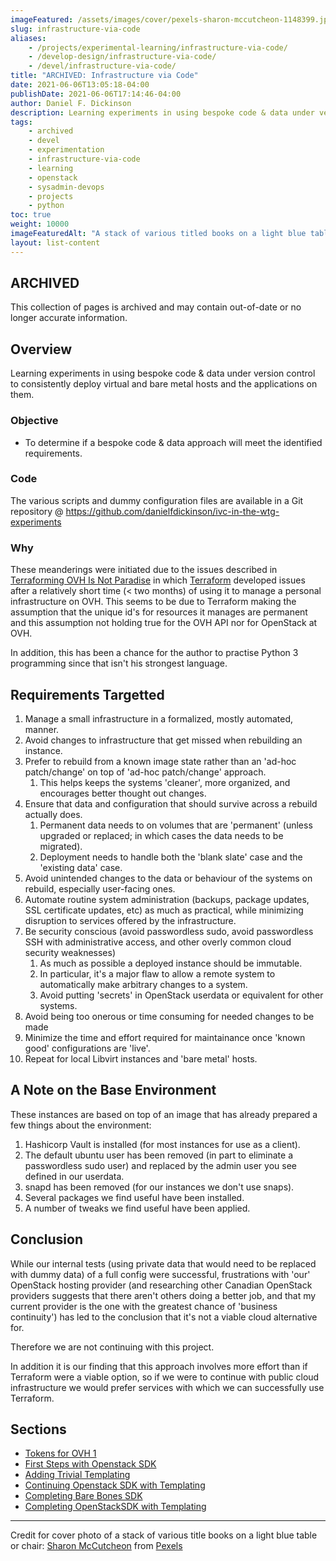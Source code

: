 ```yaml
---
imageFeatured: /assets/images/cover/pexels-sharon-mccutcheon-1148399.jpg
slug: infrastructure-via-code
aliases:
    - /projects/experimental-learning/infrastructure-via-code/
    - /develop-design/infrastructure-via-code/
    - /devel/infrastructure-via-code/
title: "ARCHIVED: Infrastructure via Code"
date: 2021-06-06T13:05:18-04:00
publishDate: 2021-06-06T17:14:46-04:00
author: Daniel F. Dickinson
description: Learning experiments in using bespoke code & data under version control to consistently deploy virtual and bare metal hosts and the applications on them.
tags:
    - archived
    - devel
    - experimentation
    - infrastructure-via-code
    - learning
    - openstack
    - sysadmin-devops
    - projects
    - python
toc: true
weight: 10000
imageFeaturedAlt: "A stack of various titled books on a light blue table or chair"
layout: list-content
---
```


## ARCHIVED

This collection of pages is archived and may contain out-of-date or no longer accurate information.

## Overview

Learning experiments in using bespoke code & data under version control to consistently deploy virtual and bare metal hosts and the applications on them.

### Objective

* To determine if a bespoke code & data approach will meet the identified requirements.

### Code

The various scripts and dummy configuration files are available in a Git repository @ <https://github.com/danielfdickinson/ivc-in-the-wtg-experiments>

### Why

These meanderings were initiated due to the issues described in [Terraforming OVH Is Not Paradise](../blog/2021-06-05-terraforming-with-ovh-is-not-paradise.md) in which [Terraform](https://www.terraform.io) developed issues after a relatively short time (\< two months) of using it to manage a personal infrastructure on OVH. This seems to be due to Terraform making the assumption that the unique id's for resources it manages are permanent and this assumption not holding true for the OVH API nor for OpenStack at OVH.

In addition, this has been a chance for the author to practise Python 3 programming since that isn't his strongest language.

## Requirements Targetted

1. Manage a small infrastructure in a formalized, mostly automated, manner.
2. Avoid changes to infrastructure that get missed when rebuilding an instance.
3. Prefer to rebuild from a known image state rather than an 'ad-hoc patch/change' on top of 'ad-hoc patch/change' approach.
   1. This helps keeps the systems 'cleaner', more organized, and encourages better thought out changes.
4. Ensure that data and configuration that should survive across a rebuild actually does.
   1. Permanent data needs to on volumes that are 'permanent' (unless upgraded or replaced; in which cases the data needs to be migrated).
   2. Deployment needs to handle both the 'blank slate' case and the 'existing data' case.
5. Avoid unintended changes to the data or behaviour of the systems on rebuild, especially user-facing ones.
6. Automate routine system administration (backups, package updates, SSL certificate updates, etc) as much as practical, while minimizing disruption to services offered by the infrastructure.
7. Be security conscious (avoid passwordless sudo, avoid passwordless SSH with administrative access, and other overly common cloud security weaknesses)
   1. As much as possible a deployed instance should be immutable.
   2. In particular, it's a major flaw to allow a remote system to automatically make arbitrary changes to a system.
   3. Avoid putting 'secrets' in OpenStack userdata or equivalent for other systems.
8. Avoid being too onerous or time consuming for needed changes to be made
9. Minimize the time and effort required for maintainance once 'known good' configurations are 'live'.
10. Repeat for local Libvirt instances and 'bare metal' hosts.

## A Note on the Base Environment

These instances are based on top of an image that has already prepared a few things about the environment:

1. Hashicorp Vault is installed (for most instances for use as a client).
2. The default ubuntu user has been removed (in part to eliminate a passwordless sudo user) and replaced by the admin user you see defined in our userdata.
3. snapd has been removed (for our instances we don't use snaps).
4. Several packages we find useful have been installed.
5. A number of tweaks we find useful have been applied.

## Conclusion

While our internal tests (using private data that would need to be replaced with dummy data) of a full config were successful, frustrations with 'our' OpenStack hosting provider (and researching other Canadian OpenStack providers suggests that there aren't others doing a better job, and that my current provider is the one with the greatest chance of 'business continuity') has led to the conclusion that it's not a viable cloud alternative for.

Therefore we are not continuing with this project.

In addition it is our finding that this approach involves more effort than if Terraform were a viable option, so if we were to continue with public cloud infrastructure we would prefer services with which we can successfully use Terraform.

## Sections

* [Tokens for OVH 1](2021-06-06-tokens-for-ovh-v1)
* [First Steps with Openstack SDK](2021-06-06-first-steps-with-openstacksdk)
* [Adding Trivial Templating](2021-06-09-adding-trivial-templating)
* [Continuing Openstack SDK with Templating](continuing-openstacksdk-with-templating)
* [Completing Bare Bones SDK](completing-bare-bones-openstacksdk)
* [Completing OpenStackSDK with Templating](2021-06-15-completing-openstacksdk-with-templating)

----

Credit for cover photo of a stack of various title books on a light blue table or chair: [Sharon McCutcheon](https://www.pexels.com/@mccutcheon?utm_content=attributionCopyText) from [Pexels](https://www.pexels.com/photo/selective-focus-photo-of-pile-of-assorted-title-books-1148399/?utm_content=attributionCopyText)
